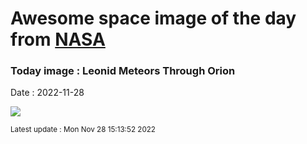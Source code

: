 
# Awesome space image of the day from [NASA](https://api.nasa.gov/)

### Today image : Leonid Meteors Through Orion
Date : 2022-11-28

![](https://apod.nasa.gov/apod/image/2211/Leonids2022_Hongyang_960.jpg)

<small>Latest update : Mon Nov 28 15:13:52 2022</small>
        